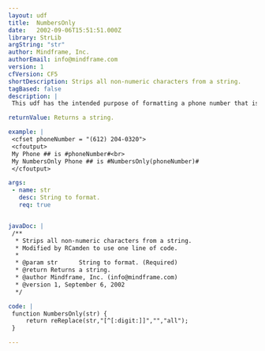 ```yaml
---
layout: udf
title:  NumbersOnly
date:   2002-09-06T15:51:51.000Z
library: StrLib
argString: "str"
author: Mindframe, Inc.
authorEmail: info@mindframe.com
version: 1
cfVersion: CF5
shortDescription: Strips all non-numeric characters from a string.
tagBased: false
description: |
 This udf has the intended purpose of formatting a phone number that is in a (xxx) xxx-xxxx to a xxxxxxxxxx format.

returnValue: Returns a string.

example: |
 <cfset phoneNumber = "(612) 204-0320">
 <cfoutput>
 My Phone ## is #phoneNumber#<br>
 My NumbersOnly Phone ## is #NumbersOnly(phoneNumber)#
 </cfoutput>

args:
 - name: str
   desc: String to format.
   req: true


javaDoc: |
 /**
  * Strips all non-numeric characters from a string.
  * Modified by RCamden to use one line of code.
  * 
  * @param str      String to format. (Required)
  * @return Returns a string. 
  * @author Mindframe, Inc. (info@mindframe.com) 
  * @version 1, September 6, 2002 
  */

code: |
 function NumbersOnly(str) {
     return reReplace(str,"[^[:digit:]]","","all");
 }

---
```


